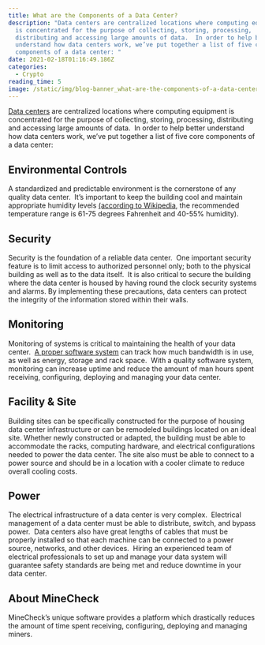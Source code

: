 ```yaml
---
title: What are the Components of a Data Center?
description: "Data centers are centralized locations where computing equipment
  is concentrated for the purpose of collecting, storing, processing,
  distributing and accessing large amounts of data.  In order to help better
  understand how data centers work, we’ve put together a list of five core
  components of a data center: "
date: 2021-02-18T01:16:49.186Z
categories:
  - Crypto
reading_time: 5
image: /static/img/blog-banner_what-are-the-components-of-a-data-center_.jpg
---
```

[Data centers](https://computer.howstuffworks.com/data-centers1.htm) are centralized locations where computing equipment is concentrated for the purpose of collecting, storing, processing, distributing and accessing large amounts of data.  In order to help better understand how data centers work, we’ve put together a list of five core components of a data center:

## Environmental Controls

A standardized and predictable environment is the cornerstone of any quality data center.  It’s important to keep the building cool and maintain appropriate humidity levels [(according to Wikipedia](https://en.wikipedia.org/wiki/Data_center#Environmental_control), the recommended temperature range is 61-75 degrees Fahrenheit and 40-55% humidity).

## Security

Security is the foundation of a reliable data center.  One important security feature is to limit access to authorized personnel only; both to the physical building as well as to the data itself.  It is also critical to secure the building where the data center is housed by having round the clock security systems and alarms. By implementing these precautions, data centers can protect the integrity of the information stored within their walls.

## Monitoring

Monitoring of systems is critical to maintaining the health of your data center.  [A proper software system](https://www.minecheck.com/about/) can track how much bandwidth is in use, as well as energy, storage and rack space.  With a quality software system, monitoring can increase uptime and reduce the amount of man hours spent receiving, configuring, deploying and managing your data center.

## Facility & Site

Building sites can be specifically constructed for the purpose of housing data center infrastructure or can be remodeled buildings located on an ideal site.  Whether newly constructed or adapted, the building must be able to accommodate the racks, computing hardware, and electrical configurations needed to power the data center.  The site also must be able to connect to a power source and should be in a location with a cooler climate to reduce overall cooling costs. 

## Power

The electrical infrastructure of a data center is very complex.  Electrical management of a data center must be able to distribute, switch, and bypass power.  Data centers also have great lengths of cables that must be properly installed so that each machine can be connected to a power source, networks, and other devices.  Hiring an experienced team of electrical professionals to set up and manage your data system will guarantee safety standards are being met and reduce downtime in your data center.

## About MineCheck

MineCheck’s unique software provides a platform which drastically reduces the amount of time spent receiving, configuring, deploying and managing miners.
